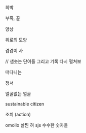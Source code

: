희박

부족, 끝

양상

위로의 모양


겹겹이 사

// 샘솟는 단어들 그리고 기록 다시 펼쳐보


떠다니는 

정서



얼굴없는 얼굴


sustainable citizen

조치 (action)

omollo
살찐 혀 
sjs
수수한 숫자들

